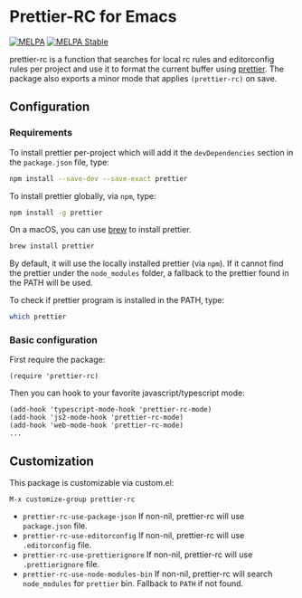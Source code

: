 # Prettier-RC for Emacs

[![MELPA](http://melpa.org/packages/prettier-rc-badge.svg)](http://melpa.org/#/prettier-rc)
[![MELPA Stable](https://stable.melpa.org/packages/prettier-rc-badge.svg)](https://stable.melpa.org/#/prettier-rc)

prettier-rc is a function that searches for local rc rules and editorconfig rules per project and use it to format the current buffer using
[prettier](https://github.com/prettier/prettier). The package also exports a minor mode that applies `(prettier-rc)` on save.

## Configuration

### Requirements

To install prettier per-project which will add it the `devDependencies` section in the `package.json` file, type:

```bash
npm install --save-dev --save-exact prettier
```

To install prettier globally, via `npm`, type:

```bash
npm install -g prettier
```

On a macOS, you can use [brew](https://brew.sh/) to install prettier.

```bash
brew install prettier
```

By default, it will use the locally installed prettier (via `npm`).
If it cannot find the prettier under the `node_modules` folder, a fallback to the prettier found in the PATH will be used.

To check if prettier program is installed in the PATH, type:

```bash
which prettier
```

### Basic configuration

First require the package:

```elisp
(require 'prettier-rc)
```

Then you can hook to your favorite javascript/typescript mode:

```elisp
(add-hook 'typescript-mode-hook 'prettier-rc-mode)
(add-hook 'js2-mode-hook 'prettier-rc-mode)
(add-hook 'web-mode-hook 'prettier-rc-mode)
...
```

## Customization

This package is customizable via custom.el:

```
M-x customize-group prettier-rc
```

- `prettier-rc-use-package-json` If non-nil, prettier-rc will use `package.json` file.
- `prettier-rc-use-editorconfig` If non-nil, prettier-rc will use `.editorconfig` file.
- `prettier-rc-use-prettierignore` If non-nil, prettier-rc will use `.prettierignore` file.
- `prettier-rc-use-node-modules-bin` If non-nil, prettier-rc will search `node_modules` for `prettier` bin. Fallback to `PATH` if not found.
